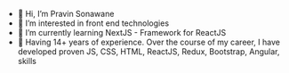 - 👋 Hi, I’m Pravin Sonawane
- 👀 I’m interested in front end technologies
- 🌱 I’m currently learning NextJS - Framework for ReactJS
- 🌱 Having 14+ years of experience. Over the course of my career, I have developed proven JS, CSS, HTML, ReactJS, Redux, Bootstrap, Angular, skills
<!---
pravinsonawane/pravinsonawane is a ✨ special ✨ repository because its `README.md` (this file) appears on your GitHub profile.
You can click the Preview link to take a look at your changes.
--->
